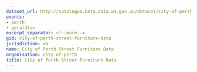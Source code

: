 ```yaml
---
dataset_url: http://catalogue.beta.data.wa.gov.au/dataset/city-of-perth-street-furniture-data
events:
- perth
- geraldton
excerpt_separator: <!--more-->
gid: city-of-perth-street-furniture-data
jurisdiction: wa
name: City of Perth Street Furniture Data
organisation: city-of-perth
title: City of Perth Street Furniture Data
---
```


